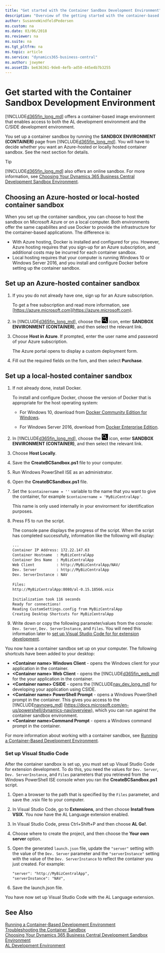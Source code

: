 ```yaml
---
title: "Get started with the Container Sandbox Development Environment"
description: "Overview of the getting started with the container-based development."
author: SusanneWindfeldPedersen
ms.custom: na
ms.date: 03/06/2018
ms.reviewer: na
ms.suite: na
ms.tgt_pltfrm: na
ms.topic: article
ms.service: "dynamics365-business-central"
ms.author: jswymer
ms.assetID: be636361-9de8-4efb-ad50-445e4b7b3255
---
```


# Get started with the Container Sandbox Development Environment
[!INCLUDE[d365fin_long_md](includes/d365fin_long_md.md)] offers a container-based image environment that enables access to both the AL development environment and the C/SIDE development environment. 

You set up a container sandbox by running the **SANDBOX ENVIRONMENT (CONTAINER)** page from [!INCLUDE[d365fin_long_md](includes/d365fin_long_md.md)]. You will have to decide whether you want an Azure-hosted or locally hosted container sandbox. See the next section for details.

> [!TIP]
> [!INCLUDE[d365fin_long_md](includes/d365fin_long_md.md)] also offers an online sandbox. For more information, see [Choosing Your Dynamics 365 Business Central Development Sandbox Environment](devenv-sandbox-overview.md).

## <a name="AzureVsLocal"></a>Choosing an Azure-hosted or local-hosted container sandbox
When you set up the container sandbox, you can choose to host the sandbox on Microsoft Azure or on a local computer. Both environments offer the same capabilites and use Docker to provide the infrastructure for the container-based applicationn. The difference is:

-  With Azure hosting, Docker is installed and configured for you. However, Azure hosting requires that you sign-up for an Azure subscription, and additional costs may be incurred for each container sandbox. 
-  Local hosting requires that your computer is running Windows 10 or Windows Server 2016, and you install and configure Docker before setting up the container sandbox.

## Set up an Azure-hosted container sandbox
1. If you you do not already have one, sign up for an Azure subscription.

    To get a free subscription and read more information, see [https://azure.microsoft.com](https://azure.microsoft.com).

2. In [!INCLUDE[d365fin_long_md](includes/d365fin_long_md.md)], choose the ![Search for Page or Report](media/search-icon.png "Search for Page or Report icon") icon, enter **SANDBOX ENVIRONMENT (CONTAINER)**, and then select the relevant link.
3. Choose **Host in Azure**. If prompted, enter the user name amd password of your Azure subscription. 

    The Azure portal opens to display a custom deployment form. 
4. Fill out the required fields on the fom, and then select **Purchase**.


## Set up a local-hosted container sandbox

1. If not already done, install Docker.

    To install and configure Docker, choose the version of Docker that is appropriate for the host operating system:

    -   For Windows 10, download from [Docker Community Edition for Windows](https://store.docker.com/editions/community/docker-ce-desktop-windows).

    -   For Windows Server 2016, download from [Docker Enterprise Edition](https://www.docker.com/enterprise-edition).

2. In [!INCLUDE[d365fin_long_md](includes/d365fin_long_md.md)], choose the ![Search for Page or Report](media/search-icon.png "Search for Page or Report icon") icon, enter **SANDBOX ENVIRONMENT (CONTAINER)**, and then select the relevant link.
3. Choose **Host Locally**.
4. Save the **CreateBCSandbox.ps1** file to your computer.
5. Run Windows PowerShell ISE as an administrator.
6. Open the **CreateBCSandbox.ps1** file.
7. Set the `$containername = ''` variable to the name that you want to give the container, for example `$containername = 'MyBizCentralApp'`.

    This name is only used internally in your envirorment for identification purposes.
8. Press F5 to run the script.

    The console pane displays the progress of the script. When the script has completed successfully, information like the following will display:
    ```
    ...
    Container IP Address: 172.22.147.63
    Container Hostname  : MyBizCentralApp
    Container Dns Name  : MyBizCentralApp
    Web Client          : http://MyBizCentralApp/NAV/
    Dev. Server         : http://MyBizCentralApp
    Dev. ServerInstance : NAV

    Files:
    http://MyBizCentralApp:8080/al-0.15.18566.vsix

    Initialization took 116 seconds
    Ready for connections!
    Reading CustomSettings.config from MyBizCentralApp
    Creating Desktop Shortcuts for MyBizCentralApp
    ```

9. Write down or copy the following parameter/values from the console: `Dev. Server`,  `Dev. ServerInstance`, and `Files`. You will need this information later to [set up Visual Studio Code for for extension development](#VSCode).

You now have a container sandbox set up on your computer. The following shortcuts have been added to your desktop:

-   **\<Container name\> Windows Client** - opens the Windows client for your application in the container.
-    **\<Container name\> Web Client** - opens the [!INCLUDE[d365fin_web_md](includes/d365fin_web_md.md)] for the your application in the container.
-    **\<Container name\> CSIDE** - opens the [!INCLUDE[nav_dev_long_md](includes/nav_dev_long_md.md)] for developing your application using CSIDE.
-    **\<Container name\> PowerShell Prompt** - opens a Windows PowerShell prompt in the container. This gives you access to the [!INCLUDE[navnowg_md](includes/navnow_md.md)] (https://docs.microsoft.com/en-us/powershell/dynamics-nav/overview), which you can run against the container sandbox environment. 
-    **\<Container name\>Command Prompt**  - opens a Windows command prompt in the container.


For more information about working with a container sandbox, see [Running a Container-Based Development Environment](devenv-running-container-development.md).

### <a name="VSCode"></a>Set up Visual Studio Code
After the container sandbox is set up, you must set up Visual Studio Code for extension development. To do this, you need the values for `Dev. Server`,  `Dev. ServerInstance`, and `Files` parameters that you retrieved from the Windows PowerShell ISE console when you ran the **CreateBCSandbox.ps1** script. 

1. Open a browser to the path that is specified by the `Files` parameter, and save the .vsix file to your computer.
2. In Visual Studio Code, go to **Extensions**, and then choose **Install from VSIX**.
    You now have the AL Language extension enabled.
3. In Visual Studio Code, press Ctrl+Shift+P and then choose **AL Go!**.
4. Choose where to create the project, and then choose the **Your own server** option.
5. Open the generated `launch.json` file, update the `"server"` setting with the value of the `Dev. Server` parameter and the `"serverInstance"` setting with the value of the `Dev. ServerInstance` to reflect the container you just created. For example:

    ```
    "server": "http://MyBizCentralApp",
    "serverInstance": "NAV",
    ```
6. Save the launch.json file.

You have now set up Visual Studio Code with the AL Language extension.


<!-- 
Creating container MyBCapp2 from image navinsider.azurecr.io/dynamics-nav:11.0.21063.0-finus
Waiting for container MyBCapp2 to be ready
Initializing...
Starting Container
Hostname is MyBCapp2
PublicDnsName is MyBCapp2
Using Windows Authentication
Starting Local SQL Server
Starting Internet Information Server
Modifying NAV Service Tier Config File with Instance Specific Settings
Starting NAV Service Tier
Creating DotNetCore NAV Web Server Instance
Enabling Financials User Experience
Creating http download site
Creating Windows user jswymer
Setting SA Password and enabling SA
Creating NAV user
Container IP Address: 172.22.147.63
Container Hostname  : MyBCapp2
Container Dns Name  : MyBCapp2
Web Client          : http://MyBCapp2/NAV/
Dev. Server         : http://MyBCapp2
Dev. ServerInstance : NAV

Files:
http://MyBCapp2:8080/al-0.15.18566.vsix

Initialization took 116 seconds
Ready for connections!
Reading CustomSettings.config from MyBCapp2
Creating Desktop Shortcuts for MyBCapp2
-->


## See Also
[Running a Container-Based Development Environment](devenv-running-container-development.md)  
[Troubleshooting the Container Sandbox](https://blogs.msdn.microsoft.com/freddyk/2017/10/29/troubleshooting-nav-on-docker/)  
[Choosing Your Dynamics 365 Business Central Development Sandbox Environment](devenv-sandbox-overview.md)  
[AL Development Environment](devenv-reference-overview.md)  
